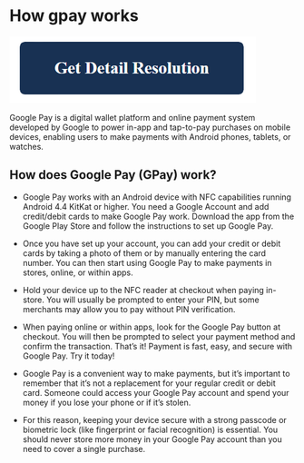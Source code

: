 # How gpay works


[![How gpay works](blue.png)](https://icncomputer.com/how-gpay-works/)

Google Pay is a digital wallet platform and online payment system developed by Google to power in-app and tap-to-pay purchases on mobile devices, enabling users to make payments with Android phones, tablets, or watches.


## How does Google Pay (GPay) work?

* Google Pay works with an Android device with NFC capabilities running Android 4.4 KitKat or higher. You need a Google Account and add credit/debit cards to make Google Pay work. Download the app from the Google Play Store and follow the instructions to set up Google Pay.

* Once you have set up your account, you can add your credit or debit cards by taking a photo of them or by manually entering the card number. You can then start using Google Pay to make payments in stores, online, or within apps.

* Hold your device up to the NFC reader at checkout when paying in-store. You will usually be prompted to enter your PIN, but some merchants may allow you to pay without PIN verification.   

* When paying online or within apps, look for the Google Pay button at checkout. You will then be prompted to select your payment method and confirm the transaction. That’s it! Payment is fast, easy, and secure with Google Pay. Try it today!

* Google Pay is a convenient way to make payments, but it’s important to remember that it’s not a replacement for your regular credit or debit card. Someone could access your Google Pay account and spend your money if you lose your phone or if it’s stolen.

* For this reason, keeping your device secure with a strong passcode or biometric lock (like fingerprint or facial recognition) is essential. You should never store more money in your Google Pay account than you need to cover a single purchase.

